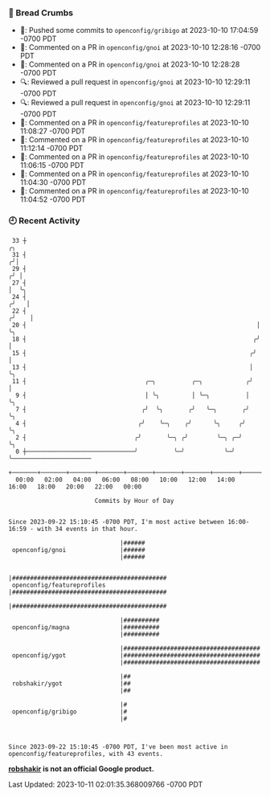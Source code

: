 ### 🍞 Bread Crumbs

 * 🚢: Pushed some commits to `openconfig/gribigo` at 2023-10-10 17:04:59 -0700 PDT
 * 💬: Commented on a PR in  `openconfig/gnoi` at 2023-10-10 12:28:16 -0700 PDT
 * 💬: Commented on a PR in  `openconfig/gnoi` at 2023-10-10 12:28:28 -0700 PDT
 * 🔍: Reviewed a pull request in  `openconfig/gnoi` at 2023-10-10 12:29:11 -0700 PDT
 * 🔍: Reviewed a pull request in  `openconfig/gnoi` at 2023-10-10 12:29:11 -0700 PDT
 * 💬: Commented on a PR in  `openconfig/featureprofiles` at 2023-10-10 11:08:27 -0700 PDT
 * 💬: Commented on a PR in  `openconfig/featureprofiles` at 2023-10-10 11:12:14 -0700 PDT
 * 💬: Commented on a PR in  `openconfig/featureprofiles` at 2023-10-10 11:06:15 -0700 PDT
 * 💬: Commented on a PR in  `openconfig/featureprofiles` at 2023-10-10 11:04:30 -0700 PDT
 * 💬: Commented on a PR in  `openconfig/featureprofiles` at 2023-10-10 11:04:52 -0700 PDT

### 🕘 Recent Activity
```
 33 ┼                                                                    ╭╮
 31 ┤                                                                   ╭╯│
 29 ┤                                                                  ╭╯ │
 27 ┤                                                                  │  ╰╮
 24 ┤                                                                 ╭╯   │
 22 ┤                                                                ╭╯    │
 20 ┤                                                                │     ╰╮
 18 ┤                                                               ╭╯      │
 15 ┤                                                              ╭╯       │
 13 ┤                                                              │        ╰╮
 11 ┤                                 ╭─╮          ╭─╮            ╭╯         │
  9 ┤                                 │ ╰╮         │ ╰─╮          │          ╰╮
  7 ┤                                ╭╯  ╰╮       ╭╯   ╰─╮       ╭╯           ╰╮
  4 ┤                               ╭╯    ╰─╮    ╭╯      ╰╮     ╭╯             ╰╮
  2 ┤                              ╭╯       ╰─╮ ╭╯        ╰─╮ ╭─╯               ╰╮
  0 ┼──────────────────────────────╯          ╰─╯           ╰─╯                  ╰──────────────────────
    +───────+───────+───────+───────+───────+───────+───────+───────+───────+───────+───────+───────+────
  00:00   02:00   04:00   06:00   08:00   10:00   12:00   14:00   16:00   18:00   20:00   22:00   00:00   

						Commits by Hour of Day


Since 2023-09-22 15:10:45 -0700 PDT, I'm most active between 16:00-16:59 - with 34 events in that hour.

```



```
                               |######
 openconfig/gnoi               |######
                               |######

                               |###########################################
 openconfig/featureprofiles    |###########################################
                               |###########################################

                               |##########
 openconfig/magna              |##########
                               |##########

                               |######################################
 openconfig/ygot               |######################################
                               |######################################

                               |##
 robshakir/ygot                |##
                               |##

                               |#
 openconfig/gribigo            |#
                               |#



Since 2023-09-22 15:10:45 -0700 PDT, I've been most active in openconfig/featureprofiles, with 43 events.

```
**[robshakir](mailto:robjs@google.com) is not an official Google product.**  


Last Updated: 2023-10-11 02:01:35.368009766 -0700 PDT
